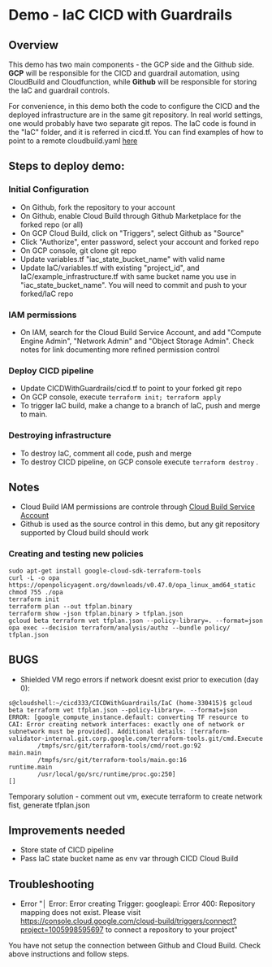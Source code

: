 
# Demo - IaC CICD with Guardrails

## Overview
This demo has two main components - the GCP side and the Github side. **GCP** will be responsible for the CICD and guardrail automation, using CloudBuild and Cloudfunction, while **Github** will be responsible for storing the IaC and guardrail controls. 

For convenience, in this demo both the code to configure the CICD and the deployed infrastructure are in the same git repository. In real world settings, one would probably have two separate git repos. The IaC code is found in the "IaC" folder, and it is referred in cicd.tf. You can find examples of how to point to a remote cloudbuild.yaml [here](https://registry.terraform.io/providers/hashicorp/google/latest/docs/resources/cloudbuild_trigger#example-usage---cloudbuild-trigger-pubsub-config)


## Steps to deploy demo:
### Initial Configuration
- On Github, fork the repository to your account
- On Github, enable Cloud Build through Github Marketplace for the forked repo (or all)
- On GCP Cloud Build, click on "Triggers", select Github as "Source"
- Click "Authorize", enter password, select your account and forked repo
- On GCP console, git clone git repo
- Update variables.tf "iac_state_bucket_name" with valid name
- Update IaC/variables.tf with existing "project_id", and IaC/example_infrastructure.tf with same bucket name you use in "iac_state_bucket_name". You will need to commit and push to your forked/IaC repo

### IAM permissions
- On IAM, search for the Cloud Build Service Account, and add "Compute Engine Admin", "Network Admin" and "Object Storage Admin". Check notes for link documenting more refined permission control

### Deploy CICD pipeline
- Update CICDWithGuardrails/cicd.tf to point to your forked git repo 
- On GCP console, execute `terraform init; terraform apply`
- To trigger IaC build, make a change to a branch of IaC, push and merge to main.

### Destroying infrastructure
- To destroy IaC, comment all code, push and merge
- To destroy CICD pipeline, on GCP console execute `terraform destroy`
.

## Notes
- Cloud Build IAM permissions are controle through [Cloud Build Service Account](https://cloud.google.com/build/docs/securing-builds/configure-access-for-cloud-build-service-account?_ga=2.239260227.-1197172919.1670105530)
- Github is used as the source control in this demo, but any git repository supported by Cloud build should work

### Creating and testing new policies
```
sudo apt-get install google-cloud-sdk-terraform-tools
curl -L -o opa https://openpolicyagent.org/downloads/v0.47.0/opa_linux_amd64_static
chmod 755 ./opa
terraform init
terraform plan --out tfplan.binary
terraform show -json tfplan.binary > tfplan.json
gcloud beta terraform vet tfplan.json --policy-library=. --format=json
opa exec --decision terraform/analysis/authz --bundle policy/ tfplan.json

```
## BUGS
- Shielded VM rego errors if network doesnt exist prior to execution (day 0):
```
s@cloudshell:~/cicd333/CICDWithGuardrails/IaC (home-330415)$ gcloud beta terraform vet tfplan.json --policy-library=. --format=json                                       
ERROR: [google_compute_instance.default: converting TF resource to CAI: Error creating network interfaces: exactly one of network or subnetwork must be provided]. Additional details: [terraform-validator-internal.git.corp.google.com/terraform-tools.git/cmd.Execute
        /tmpfs/src/git/terraform-tools/cmd/root.go:92
main.main
        /tmpfs/src/git/terraform-tools/main.go:16
runtime.main
        /usr/local/go/src/runtime/proc.go:250]
[]
```
Temporary solution - comment out vm, execute terraform to create network fist, generate tfplan.json

## Improvements needed
- Store state of CICD pipeline
- Pass IaC state bucket name as env var through CICD Cloud Build

## Troubleshooting

- Error "│ Error: Error creating Trigger: googleapi: Error 400: Repository mapping does not exist. Please visit https://console.cloud.google.com/cloud-build/triggers/connect?project=1005998595697 to connect a repository to your project"

You have not setup the connection between Github and Cloud Build. Check above instructions and follow steps.